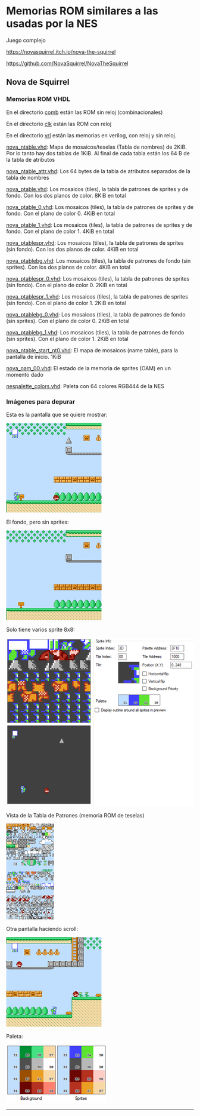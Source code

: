 # Memorias ROM similares a las usadas por la NES

Juego complejo  

https://novasquirrel.itch.io/nova-the-squirrel

https://github.com/NovaSquirrel/NovaTheSquirrel


## Nova de Squirrel


### Memorias ROM VHDL

En el directorio [comb](vhd/comb) están las ROM sin reloj (combinacionales)

En el directorio [clk](vhd/clk) están las ROM con reloj

En el directorio [vrl](vrl) están las memorias en verilog, con reloj y sin reloj.

[nova_ntable.vhd](vhd/clk/nova_ntable.vhd): Mapa de mosaicos/teselas (Tabla de nombres) de 2KiB. Por lo tanto hay dos tablas de 1KiB. Al final de cada tabla están los 64 B de la tabla de atributos


[nova_ntable_attr.vhd](vhd/clk/nova_ntable_attr.vhd): Los 64 bytes de la tabla de atributos separados de la tabla de nombres

[nova_ptable.vhd](vhd/clk/nova_ptable.vhd): Los mosaicos (tiles), la tabla de patrones de sprites y de fondo. Con los dos planos de color. 8KiB en total

[nova_ptable_0.vhd](vhd/clk/nova_ptable_0.vhd): Los mosaicos (tiles), la tabla de patrones de sprites y de fondo. Con el plano de color 0. 4KiB en total

[nova_ptable_1.vhd](vhd/clk/nova_ptable_1.vhd): Los mosaicos (tiles), la tabla de patrones de sprites y de fondo. Con el plano de color 1. 4KiB en total

[nova_ptablespr.vhd](vhd/clk/nova_ptablespr.vhd): Los mosaicos (tiles), la tabla de patrones de sprites (sin fondo). Con los dos planos de color. 4KiB en total

[nova_ptablebg.vhd](vhd/clk/nova_ptablebg.vhd): Los mosaicos (tiles), la tabla de patrones de fondo (sin sprites). Con los dos planos de color. 4KiB en total

[nova_ptablespr_0.vhd](vhd/clk/nova_ptablespr_0.vhd): Los mosaicos (tiles), la tabla de patrones de sprites (sin fondo). Con el plano de color 0. 2KiB en total

[nova_ptablespr_1.vhd](vhd/clk/nova_ptablespr_1.vhd): Los mosaicos (tiles), la tabla de patrones de sprites (sin fondo). Con el plano de color 1. 2KiB en total

[nova_ptablebg_0.vhd](vhd/clk/nova_ptablebg_0.vhd): Los mosaicos (tiles), la tabla de patrones de fondo (sin sprites). Con el plano de color 0. 2KiB en total

[nova_ptablebg_1.vhd](vhd/clk/nova_ptablebg_1.vhd): Los mosaicos (tiles), la tabla de patrones de fondo (sin sprites). Con el plano de color 1. 2KiB en total


[nova_ntable_start_nt0.vhd](vhd/clk/nova_ntable_start_nt0.vhd): El mapa de mosaicos (name table), para la pantalla de inicio. 1KiB

[nova_oam_00.vhd](vhd/clk/nova_oam_00.vhd): El estado de la memoria de sprites (OAM) en un momento dado

[nespalette_colors.vhd](../nespalette_colors.vhd): Paleta con 64 colores RGB444 de la NES

### Imágenes para depurar

Esta es la pantalla que se quiere mostrar:

![Pantalla que se quiere mostrar](nova_screenshot.png)

El fondo, pero sin sprites:

![Fondo que se quiere mostrar](nova_screenshot_nt.png)

Solo tiene varios sprite 8x8:

![Informacion del sprite](nova_sprites_info.png)

Vista de la Tabla de Patrones (memoria ROM de teselas)

![Memoria ROM de teselas](nova_pattern_view.png)

Otra pantalla haciendo scroll:

![Otra Pantalla haciendo scroll](nova_screenshot_2.png)

Paleta:

![Menu](nova_paleta.png)


---

